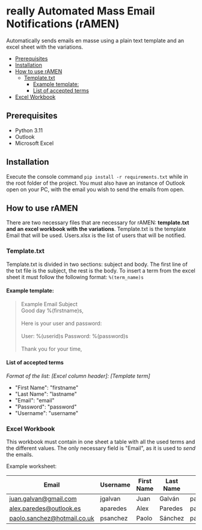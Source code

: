 # really Automated Mass Email Notifications (rAMEN) <!-- omit from toc -->

Automatically sends emails en masse using a plain text template and an excel sheet with the variations.

- [Prerequisites](#prerequisites)
- [Installation](#installation)
- [How to use rAMEN](#how-to-use-ramen)
  - [Template.txt](#templatetxt)
    - [Example template:](#example-template)
    - [List of accepted terms](#list-of-accepted-terms)
- [Excel Workbook](#excel-workbook)

## Prerequisites
- Python 3.11
- Outlook
- Microsoft Excel

## Installation
Execute the console command ```pip install -r requirements.txt``` while in the root folder of the project.
You must also have an instance of Outlook open on your PC, with the email you wish to send the emails from open.

## How to use rAMEN
There are two necessary files that are necessary for rAMEN: **template.txt and an excel workbook with the variations**.
Template.txt is the template Email that will be used. Users.xlsx is the list of users that will be notified.

### Template.txt
Template.txt is divided in two sections: subject and body. The first line of the txt file is the subject, the rest is the body.
To insert a term from the excel sheet it must follow the following format: ```%(term_name)s```

#### Example template:
>Example Email Subject
><br>
>Good day %(firstname)s,
><br><br>
>Here is your user and password:
><br><br>
>User: %(userid)s
>Password: %(password)s
><br><br>
>Thank you for your time,

#### List of accepted terms

<em>Format of the list: [Excel column header]: [Template term]</em>

- "First Name": "firstname"
- "Last Name": "lastname"
- "Email": "email"
- "Password": "password"
- "Username": "username"

### Excel Workbook
This workbook must contain in one sheet a table with all the used terms and the different values. The only necessary field is "Email", as it is used to *send* the emails.

Example worksheet:


| Email                       | Username | First Name | Last Name | Password     |
| --------------------------- | -------- | ---------- | --------- | ------------ |
| juan.galvan@gmail.com       | jgalvan  | Juan       | Galván    | password1234 |
| alex.paredes@outlook.es     | aparedes | Alex       | Paredes   | password1234 |
| paolo.sanchez@hotmail.co.uk | psanchez | Paolo      | Sánchez   | password1234 |
